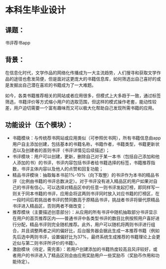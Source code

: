 # 本科生毕业设计

## 课题：  
书评荐书app

## 背景：  
在信息化时代，文学作品的网络化传播成为一大主流趋势，人们搜寻和获取文学作品的途径也愈发简便，但是面对这更庞大的书籍信息库，如何筛选出自己喜好的或是发掘出自己潜在喜欢的书籍成为了一大难题。

如今，各类书籍推荐相关的网站或者应用很多，但模式上大多趋于一致，通过标签筛选，书籍评价等方式缩小用户的选取范围，但这样的模式操作老套，能动性较差，用户迫切需要一个富有趣味而又可以极大化帮助自己发现所需书籍的应用。

## 功能设计（五个模块）：  
* 书籍模块：与传统荐书网站或应用类似（可参照优书网），所有书籍信息由app用户自主添加创建，包括基本的书籍名称，书籍作者，书籍类型，书籍更新状态以及创建者的首则书评（书评详情见后续描述）；
* 书评模块：用户可以创建，更新，删除自己对于某一本书（包括自己添加和他人添加的书）的书评，书评内容包括书评者给书籍选择的标签，书籍推荐指数，书评主体内容以及他人的点赞和回复功能；
* 精品书评模块：抽取每本书前1%-10%（向下取整）的书评作为本书的精品书评（比例由书籍的书评总数决定）。对于书评没有进入精品区的用户如果对自己的书评有信心，可以选择对精品区中的任意一则书评发起打榜，即同样写一则关于同本书籍的书评，应用会将这两则书评同时放入对应书籍的打榜区，在一段时间后若挑战者书评的赞同数高于原精品书评，挑战者书评将替代原精品书评进入精品区，否则两者不做改变；
* 推荐模块（主要描述创意部分）：从应用的所有书评中随机抽取部分书评显示在用户的首页推荐区内——普通书评中各类型书评的数目比例按照用户喜好进行分配，精品书评则完全随机推荐。此外，用户可以随机将两则书评进行组合，并且调整两者之间的偏好比，后台服务器会据此生成一本推荐书籍（例如先后选中两则书评，设置偏好比为37%，最终系统生成推荐的书籍理论上会更近似与第二则书评所评价的书籍）。
* 激励模块（待定，需完善）：若用户创建添加的书籍热度较高且风评较好，或者用户的书评进入了精品区则会由应用奖励用户一些奖励币（奖励币作用和功能待定）。